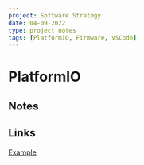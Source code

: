 ```yaml
---
project: Software Strategy
date: 04-09-2022
type: project notes
tags: [PlatformIO, Firmware, VSCode]
---
```


# PlatformIO

## Notes

## Links
[Example](https://www.example.org)

